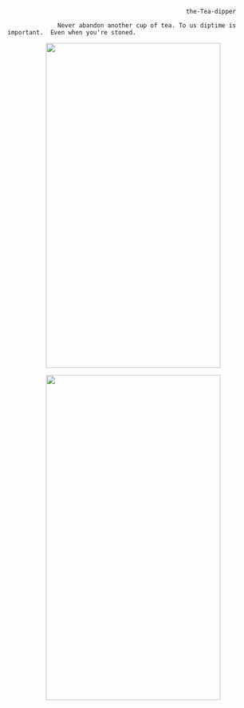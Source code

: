                                                       the-Tea-dipper

                  Never abandon another cup of tea. To us diptime is important.  Even when you're stoned.

<p align="center">
<img width="350" height="650" src=https://user-images.githubusercontent.com/61739179/83426836-10796c80-a430-11ea-8184-2d45f0190283.gif>
</p>

<p align="center">
<img width="350" height="650" src=https://user-images.githubusercontent.com/61739179/83572551-16537880-a52a-11ea-9247-b3cbc3393e73.jpg>
</p>
